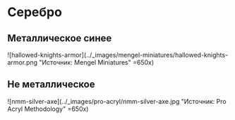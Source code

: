 # Серебро

## Металлическое синее

![hallowed-knights-armor](../_images/mengel-miniatures/hallowed-knights-armor.png "Источник: Mengel Miniatures" =650x)

## Не металлическое

![nmm-silver-axe](../_images/pro-acryl/nmm-silver-axe.jpg "Источник: Pro Acryl Methodology" =650x)